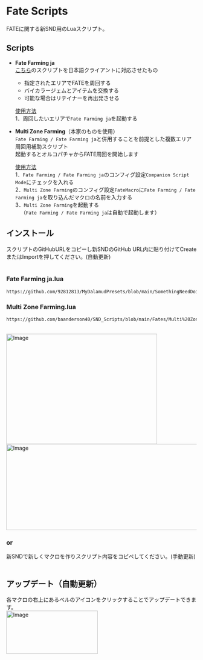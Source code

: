 # Fate Scripts<br/>
FATEに関する新SND用のLuaスクリプト。<br/>

## Scripts<br/>

- **Fate Farming ja**<br/>
[こちら](https://github.com/baanderson40/SND_Scripts/blob/main/Fates/Fate%20Farming.lua)のスクリプトを日本語クライアントに対応させたもの<br/>

  - 指定されたエリアでFATEを周回する
  - バイカラージェムとアイテムを交換する
  - 可能な場合はリテイナーを再出発させる<br/>
  
  <ins>使用方法</ins><br/>
  1．周回したいエリアで`Fate Farming ja`を起動する

- **Multi Zone Farming**（本家のものを使用）<br/>
  `Fate Farming / Fate Farming ja`と併用することを前提とした複数エリア周回用補助スクリプト<br/>
  起動するとオルコパチャからFATE周回を開始します<br/>
  
  <ins>使用方法</ins><br/>
  1．`Fate Farming / Fate Farming ja`のコンフィグ設定`Companion Script Mode`にチェックを入れる<br/>
  2．`Multi Zone Farming`のコンフィグ設定`FateMacro`に`Fate Farming / Fate Farming ja`を取り込んだマクロの名前を入力する<br/>
  3．`Multi Zone Farming`を起動する<br/>
  &emsp;（`Fate Farming / Fate Farming ja`は自動で起動します）
  <br/>

<!-- - Occult Demiatma Farming
  - `Fate Farming.lua(Fate Farming ja.lua)`と併用することを前提としたデミアートマ収集用補助スクリプト<br/>
<br/>

- Zodiac Atma Farming
  - `Fate Farming.lua(Fate Farming ja.lua)`と併用することを前提としたアートマ収集用補助スクリプト -->

## インストール<br/>
スクリプトのGitHubURLをコピーし新SNDのGitHub URL内に貼り付けてCreateまたはImportを押してください。(自動更新)<br/>
<br/>

### Fate Farming ja.lua
```
https://github.com/92812813/MyDalamudPresets/blob/main/SomethingNeedDoing/Fates/Fate%20Farming%20ja.lua
```
### Multi Zone Farming.lua
```
https://github.com/baanderson40/SND_Scripts/blob/main/Fates/Multi%20Zone%20Farming.lua
```
<!-- Occult Demiatma Farming.lua
```
```
Zodiac Atma Farming.lua
```
``` -->
<br/>
<img width="399" height="291" alt="Image" src="https://github.com/user-attachments/assets/2038f686-9678-46ff-aa63-6aadcd4945eb" /><br/>
<img width="704" height="227" alt="Image" src="https://github.com/user-attachments/assets/dcd89f9d-8a4a-42b6-ba0b-b269e90f685c" />

### or

新SNDで新しくマクロを作りスクリプト内容をコピペしてください。(手動更新)<br/>
<br/>

## アップデート（自動更新）<br/>
各マクロの右上にあるベルのアイコンをクリックすることでアップデートできます。<br/>
<img width="242" height="114" alt="Image" src="https://github.com/user-attachments/assets/2be03133-549a-48e4-b230-e241d7c28369" />